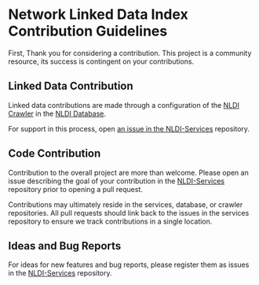 # Network Linked Data Index Contribution Guidelines

First, Thank you for considering a contribution. This project is a community resource, its success is contingent on your contributions.

## Linked Data Contribution

Linked data contributions are made through a configuration of the [NLDI Crawler](https://github.com/internetofwater/nldi-crawler#contributing) in the [NLDI Database](https://github.com/internetofwater/nldi-db/blob/master/liquibase/changeLogs/nldi/nldi_data/update_crawler_source/crawler_source.tsv).

For support in this process, open [an issue in the NLDI-Services](https://github.com/internetofwater/nldi-services/issues) repository.

## Code Contribution

Contribution to the overall project are more than welcome. Please open an issue describing the goal of your contribution in the [NLDI-Services](https://github.com/internetofwater/nldi-services/issues) repository prior to opening a pull request. 

Contributions may ultimately reside in the services, database, or crawler repositories. All pull requests should link back to the issues in the services repository to ensure we track contributions in a single location.

## Ideas and Bug Reports

For ideas for new features and bug reports, please register them as issues in the [NLDI-Services](https://github.com/internetofwater/nldi-services/issues) repository.
